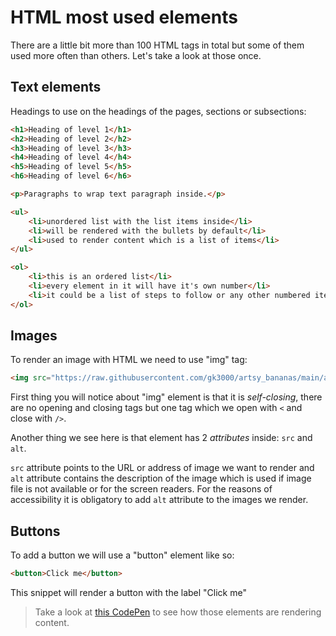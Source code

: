 # HTML most used elements

There are a little bit more than 100 HTML tags in total but some of them used more often than others. Let's take a look at those once. 

## Text elements

Headings to use on the headings of the pages, sections or subsections:

```html
<h1>Heading of level 1</h1>
<h2>Heading of level 2</h2>
<h3>Heading of level 3</h3>
<h4>Heading of level 4</h4>
<h5>Heading of level 5</h5>
<h6>Heading of level 6</h6>
```

```html
<p>Paragraphs to wrap text paragraph inside.</p>
```

```html
<ul>
	<li>unordered list with the list items inside</li>
	<li>will be rendered with the bullets by default</li>
	<li>used to render content which is a list of items</li>
</ul>
```

```html
<ol>
	<li>this is an ordered list</li>
	<li>every element in it will have it's own number</li>
	<li>it could be a list of steps to follow or any other numbered items</li>
</ol>
```

## Images

To render an image with HTML we need to use "img" tag:

```html
<img src="https://raw.githubusercontent.com/gk3000/artsy_bananas/main/artsy_bananas_00.png" alt="Artsy banana" />
```

First thing you will notice about "img" element is that it is *self-closing*, there are no opening and closing tags but one tag which we open with `<` and close with `/>`.

Another thing we see here is that element has 2 *attributes* inside: `src` and `alt`. 

`src` attribute points to the URL or address of image we want to render and `alt` attribute contains the description of the image which is used if image file is not available or for the screen readers. For the reasons of accessibility it is obligatory to add `alt` attribute to the images we render. 

## Buttons 

To add a button we will use a "button" element like so:

```html
<button>Click me</button>
``` 

This snippet will render a button with the label "Click me"

> Take a look at [this CodePen](https://codepen.io/GK3000/pen/rNvMoWY) to see how those elements are rendering content.